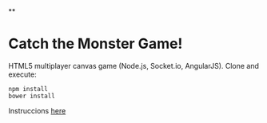 **

Catch the Monster Game!
=======================

HTML5 multiplayer canvas game (Node.js, Socket.io, AngularJS). Clone and execute:

    npm install
    bower install

Instruccions [here](http://www.pabloanabalon.com/blog/build-multiplayer-game-html5-javascript)
